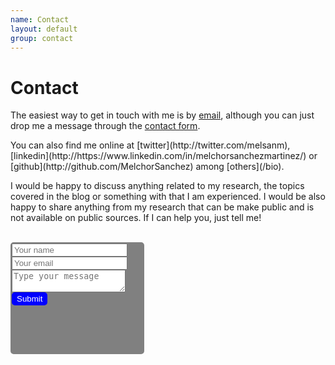 ```yaml
---
name: Contact
layout: default
group: contact
---
```


<h1 class="page-header text-center"> Contact </h1>

<p class="text-justify">

The easiest way to get in touch with me is by [email]('mailto:sanchezmartinezmelchor@gmail.com), although you can just drop me a message through the [contact form](#contact-form).<br>
</p>

<p class="text-justify">
You can also find me online at [twitter](http://twitter.com/melsanm), [linkedin](http://https://www.linkedin.com/in/melchorsanchezmartinez/) or [github](http://github.com/MelchorSanchez) among [others](/bio).<br>
</p>

<p class="text-justify">
I would be happy to discuss anything related to my research, the topics covered in the blog or something with that I am experienced. I would be also happy to share anything from my research that can be make public and is not available on public sources.  If I can help you, just tell me!<br><br>
</p>

<div style="width:210px;height:175px;border:2px solid gray; border-radius: 5px;background-color:gray;">
<form action="https://formspree.io/f/xqkwagda" method="POST" id="contact-form">
 <input type="hidden" name="_subject" value="Contact request from personal website">
 <input type="text" name="Name" placeholder="Your name"  data-validate-field="Name" required=False>
 <input type="email" class="fcf-form-control" name="_replyto" placeholder="Your email" required=True>
 <textarea name="message" class="fcf-form-control" placeholder="Type your message" required=True></textarea>
 <button type="submit" style="background-color:blue; color:white; border:2px solid blue; border-radius: 5px" class="fcf-btn fcf-btn-primary fcf-btn-lg fcf-btn-block" position="absolute" top="-ms-transform: translateY(-50%); transform: translateY(-50%);" margin="0;">Submit</button>
</form>
</div>